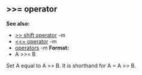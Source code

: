 ## \>\>= operator
**See also:**
*   [\>\> shift operator](/ref/operator/%3e%3e/shift.md) -m
*   [\<\<= operator](/ref/operator/%3c%3c=.md) -m
*   [operators](/ref/operator.md) -m<!-- -->
**Format:**
*   A \>\>= B


Set A equal to A \>\> B. It is shorthand for A = A \>\> B.